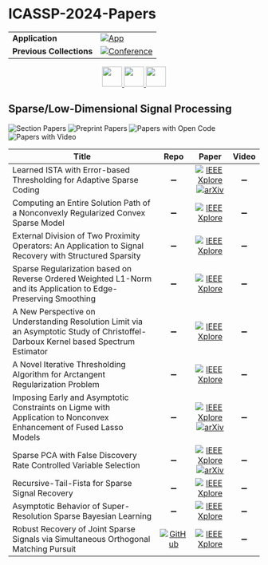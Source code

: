 # ICASSP-2024-Papers

<table>
    <tr>
        <td><strong>Application</strong></td>
        <td>
            <a href="https://huggingface.co/spaces/DmitryRyumin/NewEraAI-Papers" style="float:left;">
                <img src="https://img.shields.io/badge/🤗-NewEraAI--Papers-FFD21F.svg" alt="App" />
            </a>
        </td>
    </tr>
    <tr>
        <td><strong>Previous Collections</strong></td>
        <td>
            <a href="https://github.com/DmitryRyumin/ICASSP-2023-24-Papers/blob/main/README_2023.md">
                <img src="http://img.shields.io/badge/ICASSP-2023-0073AE.svg" alt="Conference">
            </a>
        </td>
    </tr>
</table>

<div align="center">
    <a href="https://github.com/DmitryRyumin/ICASSP-2023-24-Papers/blob/main/sections/2024/main/BISP-P2.md">
        <img src="https://cdn.jsdelivr.net/gh/DmitryRyumin/NewEraAI-Papers@main/images/left.svg" width="40" alt="" />
    </a>
    <a href="https://github.com/DmitryRyumin/ICASSP-2023-24-Papers/">
        <img src="https://cdn.jsdelivr.net/gh/DmitryRyumin/NewEraAI-Papers@main/images/home.svg" width="40" alt="" />
    </a>
    <a href="https://github.com/DmitryRyumin/ICASSP-2023-24-Papers/blob/main/sections/2024/main/MLSP-P1.md">
        <img src="https://cdn.jsdelivr.net/gh/DmitryRyumin/NewEraAI-Papers@main/images/right.svg" width="40" alt="" />
    </a>
</div>

## Sparse/Low-Dimensional Signal Processing

![Section Papers](https://img.shields.io/badge/Section%20Papers-11-42BA16) ![Preprint Papers](https://img.shields.io/badge/Preprint%20Papers-7-b31b1b) ![Papers with Open Code](https://img.shields.io/badge/Papers%20with%20Open%20Code-2-1D7FBF) ![Papers with Video](https://img.shields.io/badge/Papers%20with%20Video-0-FF0000)

| **Title** | **Repo** | **Paper** | **Video** |
|-----------|:--------:|:---------:|:---------:|
| Learned ISTA with Error-based Thresholding for Adaptive Sparse Coding | :heavy_minus_sign: | [![IEEE Xplore](https://img.shields.io/badge/IEEE-10446361-E4A42C.svg)](https://ieeexplore.ieee.org/document/10446361) <br /> [![arXiv](https://img.shields.io/badge/arXiv-2112.10985-b31b1b.svg)](https://arxiv.org/abs/2112.10985) | :heavy_minus_sign: |
| Computing an Entire Solution Path of a Nonconvexly Regularized Convex Sparse Model | :heavy_minus_sign: | [![IEEE Xplore](https://img.shields.io/badge/IEEE-10447295-E4A42C.svg)](https://ieeexplore.ieee.org/document/10447295) | :heavy_minus_sign: |
| External Division of Two Proximity Operators: An Application to Signal Recovery with Structured Sparsity | :heavy_minus_sign: | [![IEEE Xplore](https://img.shields.io/badge/IEEE-10446368-E4A42C.svg)](https://ieeexplore.ieee.org/document/10446368) | :heavy_minus_sign: |
| Sparse Regularization based on Reverse Ordered Weighted L1-Norm and its Application to Edge-Preserving Smoothing | :heavy_minus_sign: | [![IEEE Xplore](https://img.shields.io/badge/IEEE-10448119-E4A42C.svg)](https://ieeexplore.ieee.org/document/10448119) | :heavy_minus_sign: |
| A New Perspective on Understanding Resolution Limit via an Asymptotic Study of Christoffel-Darboux Kernel based Spectrum Estimator | :heavy_minus_sign: | [![IEEE Xplore](https://img.shields.io/badge/IEEE-10448140-E4A42C.svg)](https://ieeexplore.ieee.org/document/10448140) | :heavy_minus_sign: |
| A Novel Iterative Thresholding Algorithm for Arctangent Regularization Problem | :heavy_minus_sign: | [![IEEE Xplore](https://img.shields.io/badge/IEEE-10448179-E4A42C.svg)](https://ieeexplore.ieee.org/document/10448179) | :heavy_minus_sign: |
| Imposing Early and Asymptotic Constraints on Ligme with Application to Nonconvex Enhancement of Fused Lasso Models | :heavy_minus_sign: | [![IEEE Xplore](https://img.shields.io/badge/IEEE-10446039-E4A42C.svg)](https://ieeexplore.ieee.org/document/10446039) <br /> [![arXiv](https://img.shields.io/badge/arXiv-2309.14082-b31b1b.svg)](https://arxiv.org/abs/2309.14082) | :heavy_minus_sign: |
| Sparse PCA with False Discovery Rate Controlled Variable Selection | :heavy_minus_sign: | [![IEEE Xplore](https://img.shields.io/badge/IEEE-10448237-E4A42C.svg)](https://ieeexplore.ieee.org/document/10448237) <br /> [![arXiv](https://img.shields.io/badge/arXiv-2401.08375-b31b1b.svg)](https://arxiv.org/abs/2401.08375) | :heavy_minus_sign: |
| Recursive-Tail-Fista for Sparse Signal Recovery | :heavy_minus_sign: | [![IEEE Xplore](https://img.shields.io/badge/IEEE-10446772-E4A42C.svg)](https://ieeexplore.ieee.org/document/10446772) | :heavy_minus_sign: |
| Asymptotic Behavior of Super-Resolution Sparse Bayesian Learning | :heavy_minus_sign: | [![IEEE Xplore](https://img.shields.io/badge/IEEE-10445954-E4A42C.svg)](https://ieeexplore.ieee.org/document/10445954) | :heavy_minus_sign: |
| Robust Recovery of Joint Sparse Signals via Simultaneous Orthogonal Matching Pursuit | [![GitHub](https://img.shields.io/github/stars/xuanxuan202/Revised-version-for-Main-article-and-supplementary?style=flat)](https://github.com/xuanxuan202/Revised-version-for-Main-article-and-supplementary) | [![IEEE Xplore](https://img.shields.io/badge/IEEE-10448402-E4A42C.svg)](https://ieeexplore.ieee.org/document/10448402) | :heavy_minus_sign: |
